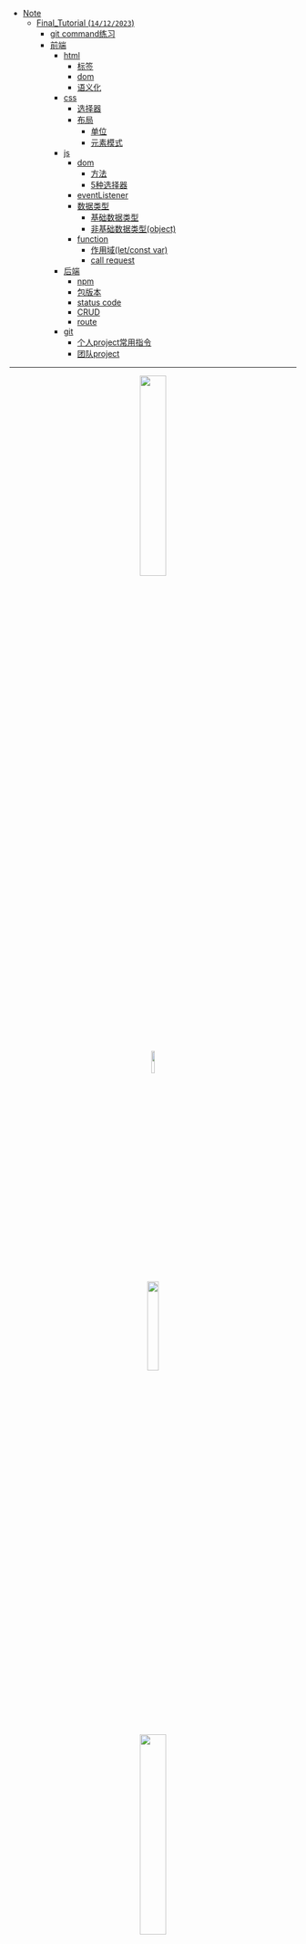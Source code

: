 - [Note](#Note)
  - [Final_Tutorial (`14/12/2023`)](#Final_Tutorial-14122023)
    - [git command练习](#git-command练习)
    - [前端](#前端)
      - [html](#html)
        - [标签](#标签)
        - [dom](#dom)
        - [语义化](#语义化)
      - [css](#css)
        - [选择器](#选择器)
        - [布局](#布局)
          - [单位](#单位)
          - [元素模式](#元素模式)
      - [js](#js)
        - [dom](#dom)
          - [方法](#方法)
          - [5种选择器](#5种选择器)
        - [eventListener](#eventListener)
        - [数据类型](#数据类型)
          - [基础数据类型](#基础数据类型)
          - [非基础数据类型(object)](#非基础数据类型object)
        - [function](#function)
          - [作用域(let/const var)](#作用域letconst-var)
          - [call request](#call-request)
      - [后端](#后端)
        - [npm](#npm)
        - [包版本](#包版本)
        - [status code](#status-code)
        - [CRUD](#CRUD)
        - [route](#route)
      - [git](#git)
        - [个人project常用指令](#个人project常用指令)
        - [团队project](#团队project)
        
<hr>

<p align='center'><img src='../images/html css.png' width='30%' height='30%' /></p>

<p align='center'><img src='../images/JavaScript.png' width='10%' height='10%' /></p>

<p align='center'><img src='../images/Nodejs.png' width='20%' height='20%' /></p>

<p align='center'><img src='../images/git.jpg' width='30%' height='30%' /></p>

<hr>

# Note

## Final_Tutorial (`14/12/2023`)

### git command练习
[git command练习](https://github.com/eficode-academy/git-katas/blob/master/basic-staging/README.md)<br>

<hr>
<br>

### 前端
#### html
##### 标签

<p align='center'><img src='../images/html标签.png' width='80%' height='80%' /></p>

- 网页结构
```html
<html>
  <head></head> //放入外部引用链接，以及媒体流，title，图标等不会显示在网页上的元素
  <body></body> //会显示在页面本身的块
</html>
```

<hr>

##### dom
- dom tree（html即由无数个dom组成的树结构，一对多，有严格的父子关系）

<hr>

##### 语义化
- 更容易被搜索引擎收录
- 更容易让屏幕阅读器读出网页内容

<hr>

#### css
##### 选择器
- #id{}
- .class{}
- 优先级： inline-style > id selector > class selector > tag selector

<hr>

##### 布局
###### 单位
- block的宽高，字体单位：px rem em, vw, vh, %
- 颜色单位：rgb, rgba, #XXXXXX

<hr>

###### 元素模式
- 块级元素block: div （默认转行）
- 行内元素inline: p （默认不转行）
- 行内块元素inline-block: img （转行的，但是是行内元素）

<hr>

#### js
##### dom
###### 方法
```js
dom.appendChild('')
dom.addClassList //涉及样式控制
```

<hr>

###### 5种选择器
- 注意驼峰式命名
```js
dom.getElementById('') //
dom.querySelector('') // class通过'.'抓取/ id通过'#'抓取 ，意为返回第一个match的dom
dom.querySelector('') // class同样通过'.'抓取，此时返回的是所有match的dom，即一个array[]
dom.getElementByTagName()
dom.getElementByClassName()
```

<hr>

##### eventListener
```js
dom.eventListener('click', function) //控制网页交互
dom.onClick()
```

<hr>

##### 数据类型
###### 基础数据类型
- number
- string
- null
- undefined
- boolean
- 特点：一眼能看出数据内容、类型，复制的值的改动不会改变原值

<hr>

###### 非基础数据类型(object)
- date
- object
- array
- 特点：一个值中包含多个值，复制的值产生改动可能会改变原值

<hr>

##### function
###### 作用域(let/const var)
```js
function() {
  const a,b,c      // 大括号内的定义，外部是拿不到的
}
if() {
}
```

<hr>

##### call request
- Promise有状态之分 => Pending(默认)/ success/ reject
```js
async function() {
  const response = await fetch(url)  //通过await不结束一直到success或reject的状态才停止
  const response = await axios.get(url)
}
function() {
  fetch(url).then((RES) =>

  ).catch(error => {})
}
```

<hr>
<br>

### 后端
#### npm
- 包管理工具
- 通过它来进行包管理，依赖管理，执行软件运行，版本安装等等

<hr>

#### 包版本
- 1.1.1
- 数字越前，版本越大
- '^' 符号代表接受版本更新

<hr>

#### status code
- 每一个数字开头代表一个方向
- 2**: 成功
- 4**: client error 404 (前端这边操作得到的错误)
- 5**: server error 5 (后端服务器或者网络错误)

<hr>

#### CRUD
- 通过以下常用方法对数据库进行增、删、改、查的操作
- create
- read
- update
- delete

<hr>

#### route
- 路由的设计
- 当有多模块的设计时，就需要有route的管理以实现模块化，帮助我们更好的阅读

<hr>
<br>

### git
#### 个人project常用指令
```git
git clone
git init

git remote origin(name) url //链接到远程仓库

git add .
git commit -m 'asdas'
git push

git log //检查所有commit的记录
git reset commitId
git reset --hard commitId //适用于commitId已经push到远程时强制回退
git rebase -i HEAD~n //合并n条message

git diff //比较文件的改变
```

<hr>

#### 团队project
```git
git branch //log本地repo所有的branch
git branch -d branchA //删除A branch
git branch -m branchB //修改当前branch name为B
git checkout branchB //切换到branch B
git checkout -b newBranch //创建新的branch并切换到此branch
git merge branchB //当前在branch A，合并branch B内容到branch A （--squash）
```
